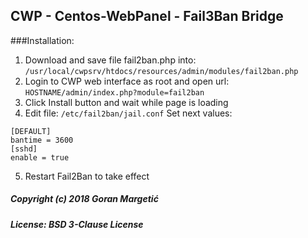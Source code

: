 
## CWP - Centos-WebPanel - Fail3Ban Bridge

###Installation:
1) Download and save file fail2ban.php into: ```/usr/local/cwpsrv/htdocs/resources/admin/modules/fail2ban.php```
2) Login to CWP web interface as root and open url: ```HOSTNAME/admin/index.php?module=fail2ban```
3) Click Install button and wait while page is loading
4) Edit file: ```/etc/fail2ban/jail.conf```
   Set next values:
```
[DEFAULT]
bantime = 3600
[sshd]
enable = true
```
5) Restart Fail2Ban to take effect

##### Copyright (c) 2018 Goran Margetić
##### License: BSD 3-Clause License
